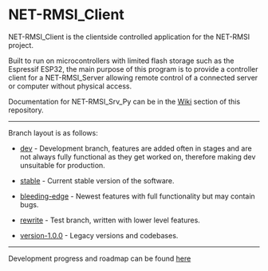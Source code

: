 # NET-RMSI_Client
 
NET-RMSI_Client is the clientside controlled application for the NET-RMSI project.

Built to run on microcontrollers with limited flash storage such as the Espressif ESP32, the main purpose of this program is to provide a controller client for a NET-RMSI_Server allowing remote control of a connected server or computer without physical access.

Documentation for NET-RMSI_Srv_Py can be in the [Wiki](https://github.com/NET-RMSI/NET-RMSI_Client/wiki) section of this repository.

***

Branch layout is as follows:
* [dev](https://github.com/NET-RMSI/NET-RMSI_Client/tree/dev/) - Development branch, features are added often in stages and are not always fully functional as they get worked on, therefore making dev unsuitable for production.
* [stable](https://github.com/NET-RMSI/NET-RMSI_Client/tree/stable/) - Current stable version of the software.
* [bleeding-edge](https://github.com/NET-RMSI/NET-RMSI_Client/tree/bleeding-edge/) - Newest features with full functionality but may contain bugs.
* [rewrite](https://github.com/NET-RMSI/NET-RMSI_Client/tree/rewrite) - Test branch, written with lower level features.

* [version-1.0.0](https://github.com/NET-RMSI/NET-RMSI_Client/tree/version-1.0.0) - Legacy versions and codebases.

***
Development progress and roadmap can be found [here](https://github.com/orgs/NET-RMSI/projects/3)
